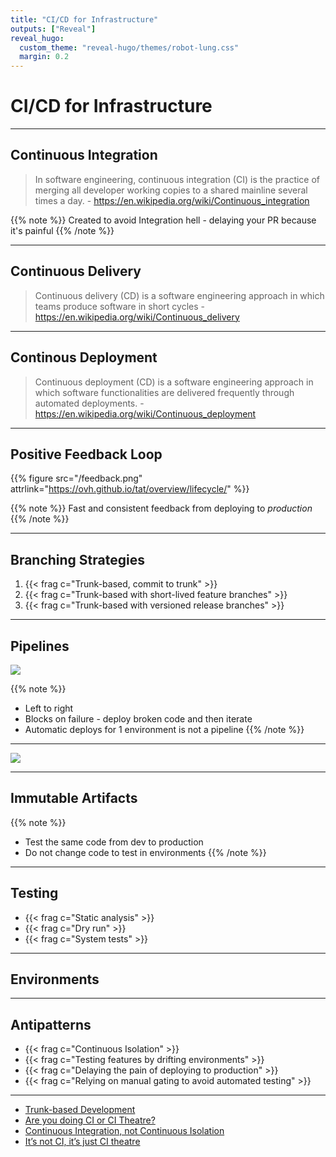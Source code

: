 ```yaml
---
title: "CI/CD for Infrastructure"
outputs: ["Reveal"]
reveal_hugo:
  custom_theme: "reveal-hugo/themes/robot-lung.css"
  margin: 0.2
---
```


# CI/CD for Infrastructure

---

## Continuous Integration

> In software engineering, continuous integration (CI) is the practice of merging all developer working copies to a shared mainline several times a day. - https://en.wikipedia.org/wiki/Continuous_integration

{{% note %}}
Created to avoid Integration hell - delaying your PR because it's painful
{{% /note %}}

---

## Continuous Delivery

> Continuous delivery (CD) is a software engineering approach in which teams produce software in short cycles - https://en.wikipedia.org/wiki/Continuous_delivery

---

## Continous Deployment

> Continuous deployment (CD) is a software engineering approach in which software functionalities are delivered frequently through automated deployments. - https://en.wikipedia.org/wiki/Continuous_deployment

---

## Positive Feedback Loop

{{% figure src="/feedback.png" attrlink="https://ovh.github.io/tat/overview/lifecycle/" %}}

{{% note %}}
Fast and consistent feedback from deploying to _production_
{{% /note %}}

---

## Branching Strategies

  1. {{< frag c="Trunk-based, commit to trunk" >}}
  2. {{< frag c="Trunk-based with short-lived feature branches" >}}
  3. {{< frag c="Trunk-based with versioned release branches" >}}

---

## Pipelines

![](/simple_pipeline.svg)

{{% note %}}
  * Left to right
  * Blocks on failure - deploy broken code and then iterate
  * Automatic deploys for 1 environment is not a pipeline
{{% /note %}}

---

![](/feature_branch_pipeline.svg)

---

## Immutable Artifacts

{{% note %}}
  * Test the same code from dev to production
  * Do not change code to test in environments
{{% /note %}}

---

## Testing

  * {{< frag c="Static analysis" >}}
  * {{< frag c="Dry run" >}}
  * {{< frag c="System tests" >}}

---

## Environments

---

## Antipatterns

  * {{< frag c="Continuous Isolation" >}}
  * {{< frag c="Testing features by drifting environments" >}}
  * {{< frag c="Delaying the pain of deploying to production" >}}
  * {{< frag c="Relying on manual gating to avoid automated testing" >}}

---

  * [Trunk-based Development](https://trunkbaseddevelopment.com/)
  * [Are you doing CI or CI Theatre?](http://www.multunus.com/blog/2017/05/ci-theatre/)
  * [Continuous Integration, not Continuous Isolation](https://damianbrady.com.au/2017/07/12/continuous-integration-not-continuous-isolation/)
  * [It’s not CI, it’s just CI theatre](https://www.gocd.org/2017/05/16/its-not-CI-its-CI-theatre.html)
